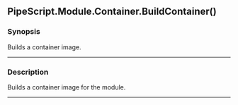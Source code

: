 PipeScript.Module.Container.BuildContainer()
--------------------------------------------

### Synopsis
Builds a container image.

---

### Description

Builds a container image for the module.

---
